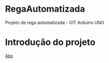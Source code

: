 # RegaAutomatizada
Projeto de rega automatizada - IOT Arduino UNO

# Introdução do projeto

<a href="">Abc</a>
